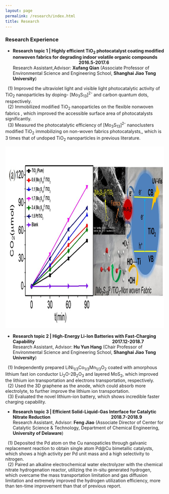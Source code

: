 ```yaml
---
layout: page
permalink: /research/index.html
title: Research
---
```

### Research Experience

- <b>Research topic 1 | Highly efficient TiO<sub>2</sub> photocatalyst coating modified nonwoven fabrics for degrading indoor volatile organic compounds &#160;&#160;&#160;&#160; &#160;&#160;&#160;&#160;&#160;&#160;&#160;&#160;&#160;&#160;&#160;&nbsp;&#160;&#160;&#160;&#160;&#160;&#160;&#160;&#160;&#160;&#160;&#160;&#160;&#160;&#160;&#160;&#160;&#160;&#160;&#160;&#160;&#160;&#160;&#160;&#160;&#160;&nbsp;&#160;&#160;&#160;&#160;&#160;&#160;&#160;&#160;&#160;&#160;&#160;&#160;&#160;&#160;&#160;&#160;&#160;&#160;&#160;&#160;&#160;&#160;&#160;&#160;&nbsp;2016.5-2017.6</b><br>Research Assistant,Advisor: <b>Xufang Qian</b> (Associate Professor of Environmental Science and Engineering School, <b>Shanghai Jiao Tong   University</b>)

&nbsp;&nbsp;(1)&nbsp;Improved the ultraviolet light and visible light photocatalytic activity of TiO<sub>2</sub> nanoparticles by doping- [Mo<sub>3</sub>S<sub>13</sub>]<sup>2-</sup> and carbon quantum dots, respectively.<br>&nbsp;&nbsp;(2)&nbsp;Immobilized modified TiO<sub>2</sub> nanoparticles on the flexible nonwoven fabrics , which improved the accessible surface area of photocatalysts significantly.<br>&nbsp;&nbsp;(3)&nbsp;Measured the  photocatalytic efficiency of [Mo<sub>3</sub>S<sub>13</sub>]<sup>2-</sup> nanoclusters modified TiO<sub>2</sub> immobilizing on non-woven fabrics photocatalysts,, which is 3 times that of undoped TiO<sub>2</sub> nanoparticles in previous literature.

<img src="/images/TiO2.jpg" class="floatpic" width="1179" height="575">

- <b>Research topic 2 | High-Energy Li-Ion Batteries with Fast-Charging Capability&#160;&#160;&#160;&#160;&#160;&#160;&#160;&#160;&#160;&#160;&#160;&nbsp;&#160;&#160;&#160;&#160;&#160;&#160;&#160;&#160;&#160;&#160;&#160;&#160;&#160;&#160;&#160;&#160;&#160;&#160;&#160;&#160;&#160;&#160;&#160;&#160;&#160;&nbsp;&#160;&#160;&#160;&#160;&#160;&#160;&#160;&#160;&#160;&#160;&#160;&#160;&#160;&#160;&#160;&#160;&#160;&#160;&#160;&#160;&#160;&#160;&#160;&#160;&nbsp;&#160;&#160;&#160;&#160;&#160;&#160;&#160;&#160;&#160;&#160;	2017.12-2018.7</b><br>Research Assistant, Advisor: <b>Hu Yun Hang</b> (Chair Professor of Environmental Science and Engineering School, <b>Shanghai Jiao Tong University</b>)

&nbsp;&nbsp;(1)&nbsp;Independently prepared LiNi<sub>1/3</sub>Co<sub>1/3</sub>Mn<sub>1/3</sub>O<sub>2</sub> coated with amorphous lithium fast ion conductor Li<sub>2</sub>O-2B<sub>2</sub>O<sub>3</sub> and layered MoS<sub>2</sub>, which improved the lithium ion transportation and electrons transportation, respectively.<br>&nbsp;&nbsp;(2)&nbsp;Used the 3D graphene as the anode, which could absorb more electrolyte, to further improve the lithium ion transportation.<br>&nbsp;&nbsp;(3)&nbsp;Evaluated the novel lithium-ion battery, which shows incredible faster charging capability.

- <b>Research topic 3 | Efficient Solid-Liquid-Gas Interface for Catalytic Nitrate Reduction   &#160;&#160;&#160;&#160;&#160;&#160;&#160;&#160;&#160;&#160;&#160;&nbsp;&#160;&#160;&#160;&#160;&#160;&#160;&#160;&#160;&#160;&#160;&#160;&#160;&#160;&#160;&#160;&#160;&#160;&#160;&#160;&#160;&#160;&#160;&#160;&#160;&#160;&nbsp;&#160;&#160;&#160;&#160;&#160;&#160;&#160;&#160;&#160;&#160;&#160;&#160;&#160;&#160;&#160;&#160;&#160;&#160;      2018.7-2018.9</b><br>Research Assistant, Advisor: <b>Feng Jiao</b> (Associate Director of Center for Catalytic Science & Technology, Department of Chemical Engineering, <b>University of Delaware</b>)

&nbsp;&nbsp;(1)&nbsp;Deposited the Pd atom on the Cu nanopaticles through galvanic replacement reaction to obtain single atom Pd@Cu bimetallic catalysts, which shows a high activity per Pd unit mass and a high selectivity to nitrogen.<br>&nbsp;&nbsp;(2)&nbsp;Paired an alkaline electrochemical water electrolyzer with the chemical nitrate hydrogenation reactor, utilizing the in-situ generated hydrogen, which overcame the mass transportation limitation and gas diffusion limitation and extremely improved the hydrogen utilization efficiency, more than ten-time improvement than that of previous report. 


